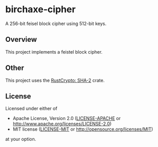 # birchaxe-cipher
A 256-bit feisel block cipher using 512-bit keys. 

## Overview
This project implements a feistel block cipher.

## Other
This project uses the [RustCrypto: SHA-2](https://crates.io/crates/sha2) crate.  

## License

Licensed under either of

 * Apache License, Version 2.0 ([LICENSE-APACHE](LICENSE-APACHE) or http://www.apache.org/licenses/LICENSE-2.0)
 * MIT license ([LICENSE-MIT](LICENSE-MIT) or http://opensource.org/licenses/MIT)

at your option.